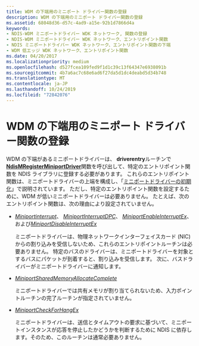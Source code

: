 ```yaml
---
title: WDM の下端用のミニポート ドライバー関数の登録
description: WDM の下端用のミニポート ドライバー関数の登録
ms.assetid: 68048d36-d57c-4ad9-a15e-92b1d7866d4a
keywords:
- NDIS-WDM ミニポートドライバー WDK ネットワーク, 関数の登録
- NDIS-WDM ミニポートドライバー WDK ネットワーク、エントリポイント関数
- NDIS ミニポートドライバー WDK ネットワーク、エントリポイント関数の下端
- WDM 低エッジ WDK ネットワーク、エントリポイント関数
ms.date: 04/20/2017
ms.localizationpriority: medium
ms.openlocfilehash: d527fcea109fed9f1d1c39c13f64347e6938091b
ms.sourcegitcommit: 4b7a6ac7c68e6ad6f27da5d1dc4deabd5d34b748
ms.translationtype: MT
ms.contentlocale: ja-JP
ms.lasthandoff: 10/24/2019
ms.locfileid: "72842076"
---
```

# <a name="registering-miniport-driver-functions-for-wdm-lower-edge"></a>WDM の下端用のミニポート ドライバー関数の登録





WDM の下端があるミニポートドライバーは、 **driverentry**ルーチンで[**NdisMRegisterMiniportDriver**](https://docs.microsoft.com/windows-hardware/drivers/ddi/ndis/nf-ndis-ndismregisterminiportdriver)関数を呼び出して、特定のエントリポイント関数を NDIS ライブラリに登録する必要があります。 これらのエントリポイント関数は、ミニポートドライバーの上端を構成し、「[ミニポートドライバーの初期化](initializing-a-miniport-driver.md)」で説明されています。 ただし、特定のエントリポイント関数を設定するために、WDM が低いミニポートドライバーは必要ありません。 たとえば、次のエントリポイント関数は、次の理由により設定されていません。

-   [*Miniportinterrupt*](https://docs.microsoft.com/windows-hardware/drivers/ddi/ndis/nc-ndis-miniport_isr)、 [*MiniportInterruptDPC*](https://docs.microsoft.com/windows-hardware/drivers/ddi/ndis/nc-ndis-miniport_interrupt_dpc)、 [*MiniportEnableInterruptEx*](https://docs.microsoft.com/windows-hardware/drivers/ddi/ndis/nc-ndis-miniport_enable_interrupt)、および[*MiniportDisableInterruptEx*](https://docs.microsoft.com/windows-hardware/drivers/ddi/ndis/nc-ndis-miniport_disable_interrupt)

    ミニポートドライバーは、物理ネットワークインターフェイスカード (NIC) からの割り込みを受信しないため、これらのエントリポイントルーチンは必要ありません。 特定のバスのドライバーは、ミニポートドライバーを対象とするバスにパケットが到着すると、割り込みを受信します。 次に、バスドライバーがミニポートドライバーに通知します。

-   [*MiniportSharedMemoryAllocateComplete*](https://docs.microsoft.com/windows-hardware/drivers/ddi/ndis/nc-ndis-miniport_allocate_shared_mem_complete)

    ミニポートドライバーでは共有メモリが割り当てられないため、入力ポイントルーチンの完了ルーチンが指定されていません。

-   [*MiniportCheckForHangEx*](https://docs.microsoft.com/windows-hardware/drivers/ddi/ndis/nc-ndis-miniport_check_for_hang)

    ミニポートドライバーは、送信とタイムアウトの要求に基づいて、ミニポートインスタンスが応答を停止したかどうかを判断するために NDIS に依存します。そのため、このルーチンは通常必要ありません。

 

 





